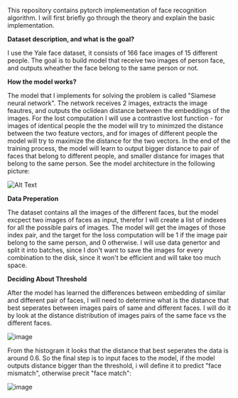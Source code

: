 This repository contains pytorch implementation of face recognition algorithm. 
I will first briefly go through the theory and explain the basic implementation.

**Dataset description, and what is the goal?**

I use the Yale face dataset, it consists of 166 face images of 15 different people. The goal is to build model that receive two images of person face, and outputs wheather the face belong to the same person or not.

**How the model works?**

The model that I implements for solving the problem is called "Siamese neural network". The network receives 2 images, extracts the image feautres, and outputs the oclidean distance between the embeddings of the images. For the lost computation I will use a contrastive lost function - for images of identical people the the model will try to minimzed the distance between the two feature vectors, and for images of different people the model will try to maximize the distance for the two vectors.
In the end of the training process, the model will learn to output bigger distance to pair of faces that belong to different people, and smaller distance for images that belong to the same person. See the model architecture in the following picture:

![Alt Text](https://lh4.googleusercontent.com/s-5BhW6gHkOTAfrGoJOCArAt1JPmpp1XCZyFaIqvvExUyIrfDxQb4_4SmtqWlV9qjBFKWnhB8CCCRe5RR5p0v7p64GAeMlEQAXOoO21gmWJ9CMoPtKMYiKMT4qvzY-F9F7XT8IwSIUcIY_Erfg)

**Data Preperation**

The dataset contains all the images of the different faces, but the model excpect two images of faces as input, therefor I will create a list of indexes for all the possible pairs of images. The model will get the images of those index pair, and the target for the loss computation will be 1 if the image pair belong to the same person, and 0 otherwise.
I will use data genertor and split it into batches, since I don't want to save the images for every combination to the disk, since it won't be efficient and will take too much space.


**Deciding About Threshold**

After the model has learned the differences between embedding of similar and different pair of faces, I will need to determine what is the distance that best seperates between images pairs of same and different faces. I will do it by look at the distance distribution of images pairs of the same face vs the different faces.

![image](https://user-images.githubusercontent.com/71300410/121767966-40d80880-cb64-11eb-8c77-52abb773900c.png)

From the histogram it looks that the distance that best seperates the data is around 0.6. So the final step is to input faces to the model, if the model outputs distance bigger than the threshold, i will define it to predict "face mismatch", otherwise precit "face match":

![image](https://user-images.githubusercontent.com/71300410/121768216-bbedee80-cb65-11eb-995f-721bf0dba100.png)










